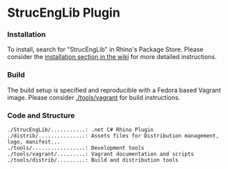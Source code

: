# StrucEngLib Plugin


### Installation
To install, search for "StrucEngLib" in Rhino's Package Store. Please consider
the [installation section in the
wiki](https://github.com/kfmResearch-NumericsTeam/StrucEng_Library_Plug_in/wiki/Installation)
for more detailed instructions.

### Build
The build setup is specified and reproducible with a Fedora based Vagrant image.
Please consider [./tools/vagrant](./tools/vagrant) for build instructions. 

### Code and Structure
```
./StrucEngLib/...........: .net C# Rhino Plugin
./distrib/...............: Assets files for Distribution management, logo, manifest...
./tools/.................: Development tools
./tools/vagrant/.........: Vagrant documentation and scripts
./tools/distrib/.........: Build and distribution tools
```
